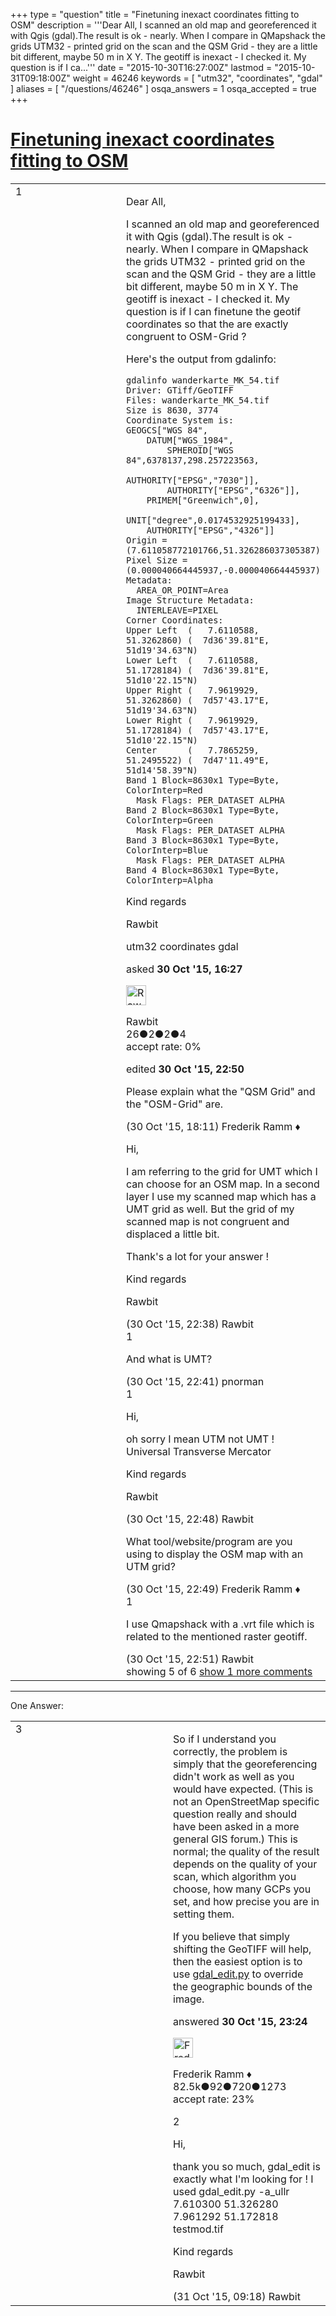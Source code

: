 +++
type = "question"
title = "Finetuning inexact coordinates fitting to OSM"
description = '''Dear All, I scanned an old map and georeferenced it with Qgis (gdal).The result is ok - nearly. When I compare in QMapshack the grids UTM32 - printed grid on the scan and the QSM Grid - they are a little bit different, maybe 50 m in X Y. The geotiff is inexact - I checked it.  My question is if I ca...'''
date = "2015-10-30T16:27:00Z"
lastmod = "2015-10-31T09:18:00Z"
weight = 46246
keywords = [ "utm32", "coordinates", "gdal" ]
aliases = [ "/questions/46246" ]
osqa_answers = 1
osqa_accepted = true
+++

<div class="headNormal">

# [Finetuning inexact coordinates fitting to OSM](/questions/46246/finetuning-inexact-coordinates-fitting-to-osm)

</div>

<div id="main-body">

<div id="askform">

<table id="question-table" style="width:100%;">
<colgroup>
<col style="width: 50%" />
<col style="width: 50%" />
</colgroup>
<tbody>
<tr>
<td style="width: 30px; vertical-align: top"><div class="vote-buttons">
<span id="post-46246-upvote" class="ajax-command post-vote up" rel="nofollow" title="I like this post (click again to cancel)"> </span>
<div id="post-46246-score" class="post-score" title="current number of votes">
1
</div>
<span id="post-46246-downvote" class="ajax-command post-vote down" rel="nofollow" title="I dont like this post (click again to cancel)"> </span> <span id="favorite-mark" class="ajax-command favorite-mark" rel="nofollow" title="mark/unmark this question as favorite (click again to cancel)"> </span>
<div id="favorite-count" class="favorite-count">
&#10;</div>
</div></td>
<td><div id="item-right">
<div class="question-body">
<p>Dear All,</p>
<p>I scanned an old map and georeferenced it with Qgis (gdal).The result is ok - nearly. When I compare in QMapshack the grids UTM32 - printed grid on the scan and the QSM Grid - they are a little bit different, maybe 50 m in X Y. The geotiff is inexact - I checked it. My question is if I can finetune the geotif coordinates so that the are exactly congruent to OSM-Grid ?</p>
<p>Here's the output from gdalinfo:</p>
<pre><code>gdalinfo wanderkarte_MK_54.tif 
Driver: GTiff/GeoTIFF
Files: wanderkarte_MK_54.tif
Size is 8630, 3774
Coordinate System is:
GEOGCS[&quot;WGS 84&quot;,
    DATUM[&quot;WGS_1984&quot;,
        SPHEROID[&quot;WGS 84&quot;,6378137,298.257223563,
            AUTHORITY[&quot;EPSG&quot;,&quot;7030&quot;]],
        AUTHORITY[&quot;EPSG&quot;,&quot;6326&quot;]],
    PRIMEM[&quot;Greenwich&quot;,0],
    UNIT[&quot;degree&quot;,0.0174532925199433],
    AUTHORITY[&quot;EPSG&quot;,&quot;4326&quot;]]
Origin = (7.611058772101766,51.326286037305387)
Pixel Size = (0.000040664445937,-0.000040664445937)
Metadata:
  AREA_OR_POINT=Area
Image Structure Metadata:
  INTERLEAVE=PIXEL
Corner Coordinates:
Upper Left  (   7.6110588,  51.3262860) (  7d36&#39;39.81&quot;E, 51d19&#39;34.63&quot;N)
Lower Left  (   7.6110588,  51.1728184) (  7d36&#39;39.81&quot;E, 51d10&#39;22.15&quot;N)
Upper Right (   7.9619929,  51.3262860) (  7d57&#39;43.17&quot;E, 51d19&#39;34.63&quot;N)
Lower Right (   7.9619929,  51.1728184) (  7d57&#39;43.17&quot;E, 51d10&#39;22.15&quot;N)
Center      (   7.7865259,  51.2495522) (  7d47&#39;11.49&quot;E, 51d14&#39;58.39&quot;N)
Band 1 Block=8630x1 Type=Byte, ColorInterp=Red
  Mask Flags: PER_DATASET ALPHA 
Band 2 Block=8630x1 Type=Byte, ColorInterp=Green
  Mask Flags: PER_DATASET ALPHA 
Band 3 Block=8630x1 Type=Byte, ColorInterp=Blue
  Mask Flags: PER_DATASET ALPHA 
Band 4 Block=8630x1 Type=Byte, ColorInterp=Alpha</code></pre>
<p>Kind regards</p>
<p>Rawbit</p>
</div>
<div id="question-tags" class="tags-container tags">
<span class="post-tag tag-link-utm32" rel="tag" title="see questions tagged &#39;utm32&#39;">utm32</span> <span class="post-tag tag-link-coordinates" rel="tag" title="see questions tagged &#39;coordinates&#39;">coordinates</span> <span class="post-tag tag-link-gdal" rel="tag" title="see questions tagged &#39;gdal&#39;">gdal</span>
</div>
<div id="question-controls" class="post-controls">
&#10;</div>
<div class="post-update-info-container">
<div class="post-update-info post-update-info-user">
<p>asked <strong>30 Oct '15, 16:27</strong></p>
<img src="https://secure.gravatar.com/avatar/dafc3603e66d984fc12fb51284858b78?s=32&amp;d=identicon&amp;r=g" class="gravatar" width="32" height="32" alt="Rawbit&#39;s gravatar image" />
<p><span>Rawbit</span><br />
<span class="score" title="26 reputation points">26</span><span title="2 badges"><span class="badge1">●</span><span class="badgecount">2</span></span><span title="2 badges"><span class="silver">●</span><span class="badgecount">2</span></span><span title="4 badges"><span class="bronze">●</span><span class="badgecount">4</span></span><br />
<span class="accept_rate" title="Rate of the user&#39;s accepted answers">accept rate:</span> <span title="Rawbit has no accepted answers">0%</span></p>
</div>
<div class="post-update-info post-update-info-edited">
<p><span> edited <strong>30 Oct '15, 22:50</strong> </span></p>
</div>
</div>
<div id="comments-container-46246" class="comments-container">
<span id="46248"></span>
<div id="comment-46248" class="comment">
<div id="post-46248-score" class="comment-score">
&#10;</div>
<div class="comment-text">
<p>Please explain what the "QSM Grid" and the "OSM-Grid" are.</p>
</div>
<div id="comment-46248-info" class="comment-info">
<span class="comment-age">(30 Oct '15, 18:11)</span> <span class="comment-user userinfo">Frederik Ramm ♦</span>
</div>
</div>
<span id="46252"></span>
<div id="comment-46252" class="comment">
<div id="post-46252-score" class="comment-score">
&#10;</div>
<div class="comment-text">
<p>Hi,</p>
<p>I am referring to the grid for UMT which I can choose for an OSM map. In a second layer I use my scanned map which has a UMT grid as well. But the grid of my scanned map is not congruent and displaced a little bit.</p>
<p>Thank's a lot for your answer !</p>
<p>Kind regards</p>
<p>Rawbit</p>
</div>
<div id="comment-46252-info" class="comment-info">
<span class="comment-age">(30 Oct '15, 22:38)</span> <span class="comment-user userinfo">Rawbit</span>
</div>
</div>
<span id="46254"></span>
<div id="comment-46254" class="comment">
<div id="post-46254-score" class="comment-score">
1
</div>
<div class="comment-text">
<p>And what is UMT?</p>
</div>
<div id="comment-46254-info" class="comment-info">
<span class="comment-age">(30 Oct '15, 22:41)</span> <span class="comment-user userinfo">pnorman</span>
</div>
</div>
<span id="46255"></span>
<div id="comment-46255" class="comment">
<div id="post-46255-score" class="comment-score">
1
</div>
<div class="comment-text">
<p>Hi,</p>
<p>oh sorry I mean UTM not UMT ! Universal Transverse Mercator</p>
<p>Kind regards</p>
<p>Rawbit</p>
</div>
<div id="comment-46255-info" class="comment-info">
<span class="comment-age">(30 Oct '15, 22:48)</span> <span class="comment-user userinfo">Rawbit</span>
</div>
</div>
<span id="46256"></span>
<div id="comment-46256" class="comment not_top_scorer">
<div id="post-46256-score" class="comment-score">
&#10;</div>
<div class="comment-text">
<p>What tool/website/program are you using to display the OSM map with an UTM grid?</p>
</div>
<div id="comment-46256-info" class="comment-info">
<span class="comment-age">(30 Oct '15, 22:49)</span> <span class="comment-user userinfo">Frederik Ramm ♦</span>
</div>
</div>
<span id="46257"></span>
<div id="comment-46257" class="comment">
<div id="post-46257-score" class="comment-score">
1
</div>
<div class="comment-text">
<p>I use Qmapshack with a .vrt file which is related to the mentioned raster geotiff.</p>
</div>
<div id="comment-46257-info" class="comment-info">
<span class="comment-age">(30 Oct '15, 22:51)</span> <span class="comment-user userinfo">Rawbit</span>
</div>
</div>
</div>
<div id="comment-tools-46246" class="comment-tools">
<span class="comments-showing"> showing 5 of 6 </span> <a href="#" class="show-all-comments-link">show 1 more comments</a>
</div>
<div class="clear">
&#10;</div>
<div id="comment-46246-form-container" class="comment-form-container">
&#10;</div>
<div class="clear">
&#10;</div>
</div></td>
</tr>
</tbody>
</table>

------------------------------------------------------------------------

<div class="tabBar">

<span id="sort-top"></span>

<div class="headQuestions">

One Answer:

</div>

</div>

<span id="46260"></span>

<div id="answer-container-46260" class="answer accepted-answer">

<table style="width:100%;">
<colgroup>
<col style="width: 50%" />
<col style="width: 50%" />
</colgroup>
<tbody>
<tr>
<td style="width: 30px; vertical-align: top"><div class="vote-buttons">
<span id="post-46260-upvote" class="ajax-command post-vote up" rel="nofollow" title="I like this post (click again to cancel)"> </span>
<div id="post-46260-score" class="post-score" title="current number of votes">
3
</div>
<span id="post-46260-downvote" class="ajax-command post-vote down" rel="nofollow" title="I dont like this post (click again to cancel)"> </span> <span class="accept-answer on" rel="nofollow" title="aseerel4c26 has selected this answer as the correct answer"> </span>
</div></td>
<td><div class="item-right">
<div class="answer-body">
<p>So if I understand you correctly, the problem is simply that the georeferencing didn't work as well as you would have expected. (This is not an OpenStreetMap specific question really and should have been asked in a more general GIS forum.) This is normal; the quality of the result depends on the quality of your scan, which algorithm you choose, how many GCPs you set, and how precise you are in setting them.</p>
<p>If you believe that simply shifting the GeoTIFF will help, then the easiest option is to use <a href="http://www.gdal.org/gdal_edit.html">gdal_edit.py</a> to override the geographic bounds of the image.</p>
</div>
<div class="answer-controls post-controls">
&#10;</div>
<div class="post-update-info-container">
<div class="post-update-info post-update-info-user">
<p>answered <strong>30 Oct '15, 23:24</strong></p>
<img src="https://secure.gravatar.com/avatar/a2b38d937e70ab39d895d17da0dd1ba4?s=32&amp;d=identicon&amp;r=g" class="gravatar" width="32" height="32" alt="Frederik%20Ramm&#39;s gravatar image" />
<p><span>Frederik Ramm ♦</span><br />
<span class="score" title="82494 reputation points"><span>82.5k</span></span><span title="92 badges"><span class="badge1">●</span><span class="badgecount">92</span></span><span title="720 badges"><span class="silver">●</span><span class="badgecount">720</span></span><span title="1273 badges"><span class="bronze">●</span><span class="badgecount">1273</span></span><br />
<span class="accept_rate" title="Rate of the user&#39;s accepted answers">accept rate:</span> <span title="Frederik Ramm has 417 accepted answers">23%</span></p>
</div>
</div>
<div id="comments-container-46260" class="comments-container">
<span id="46267"></span>
<div id="comment-46267" class="comment">
<div id="post-46267-score" class="comment-score">
2
</div>
<div class="comment-text">
<p>Hi,</p>
<p>thank you so much, gdal_edit is exactly what I'm looking for ! I used gdal_edit.py -a_ullr 7.610300 51.326280 7.961292 51.172818 testmod.tif</p>
<p>Kind regards</p>
<p>Rawbit</p>
</div>
<div id="comment-46267-info" class="comment-info">
<span class="comment-age">(31 Oct '15, 09:18)</span> <span class="comment-user userinfo">Rawbit</span>
</div>
</div>
</div>
<div id="comment-tools-46260" class="comment-tools">
&#10;</div>
<div class="clear">
&#10;</div>
<div id="comment-46260-form-container" class="comment-form-container">
&#10;</div>
<div class="clear">
&#10;</div>
</div></td>
</tr>
</tbody>
</table>

</div>

<div class="paginator-container-left">

</div>

</div>

</div>

